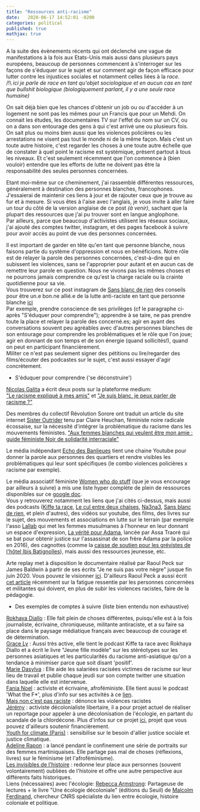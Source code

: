 ```yaml
---
title: "Ressources anti-racisme"
date:   2020-06-17 14:52:01 -0200
categories: political
published: true
mathjax: true
---
```


A la suite des évènements récents qui ont déclenché une vague de manifestations à la fois aux Etats-Unis mais aussi dans plusieurs pays européens, beaucoup de personnes commencent à s'interroger sur les façons de s'éduquer sur le sujet et sur comment agir de façon efficace pour lutter contre les injustices sociales et notamment celles liées à la *race*. <br>
 /!\ *ici je parle de race en tant qu'objet sociologique et en aucun cas en tant que bullshit biologique (biologiquement parlant, il y a une seule race humaine)*

On sait déjà bien que les chances d'obtenir un job ou ou d'accéder à un logement ne sont pas les mêmes pour un Francis que pour un Mehdi. On connait les études, les documentaires TV sur l'effet du nom sur un CV, ou on a dans son entourage des gens à qui c'est arrivé une ou plusieurs fois. On sait plus ou moins bien aussi que les violences policières ou les arrestations ne visent pas tout le monde ni de la même façon. Mais c'est un toute autre histoire, c'est regarder les choses à une toute autre échelle que de constater à quel point le racisme est systémique, présent partout à tous les niveaux. Et c'est seulement récemment que l'on commence à (bien vouloir) entendre que les efforts de lutte ne doivent pas être la responsabilité des seules personnes concernées. 

Etant moi-même sur ce cheminement, j'ai rassemblé différentes ressources, généralement à destination des personnes blanches, francophones. J'essaierai de maintenir ces liens à jour et de rajouter ceux que je trouve au fur et à mesure. Si vous êtes à l'aise avec l'anglais, je vous invite à aller faire un tour du côté de la version anglaise de ce post *(à venir)*, sachant que la plupart des ressources que j'ai pu trouver sont en langue anglophone. <br>
Par ailleurs, parce que beaucoup d'activistes utilisent les réseaux sociaux, j'ai ajouté des comptes twitter, instagram, et des pages facebook à suivre pour avoir accès au point de vue des personnes concernées.

Il est important de garder en tête qu'en tant que personne blanche, nous faisons partie du système d'oppression et nous en bénéficions. Notre rôle  est de relayer la parole des personnes concernées, c'est-à-dire qui en subissent les violences, sans se l'approprier pour autant et en aucun cas de remettre leur parole en question. Nous ne vivons pas les mêmes choses et ne pourrons jamais comprendre ce qu'est la charge raciale ou la crainte quotidienne pour sa vie. <br>
Vous trouverez sur ce post instagram de [Sans blanc de rien](https://www.instagram.com/sansblancderien/) des conseils pour être un.e bon.ne allié.e de la lutte anti-raciste en tant que personne blanche [ici](https://www.instagram.com/p/CAaqdBYgZxq/) <br>
Par exemple, prendre conscience de ses privilèges (cf le paragraphe ci-après "S'éduquer pour comprendre"); apprendre à se taire, ne pas prendre toute la place et relayer la parole des concerné.es; agir en ayant des conversations souvent peu agréables avec d'autres personnes blanches de son entourage pour comprendre les problématiques et le rôle que l'on joue; agir en donnant de son temps et de son énergie (quand sollicités!), quand on peut en participant financièrement. <br>
Militer ce n'est pas seulement signer des pétitions ou lire/regarder des films/écouter des podcastes sur le sujet, c'est aussi essayer d'agir concrètement.

- S'éduquer pour comprendre ('se déconstruire')

[Nicolas Galita](https://medium.com/@NicolasGalita) a écrit deux posts sur la plateforme medium: <br>
["Le racisme expliqué à mes amis"](https://medium.com/d%C3%A9penser-repenser/le-racisme-expliqu%C3%A9-%C3%A0-mes-amis-f95c5735233e) et ["Je suis blanc, je peux parler de racisme ?"](https://medium.com/d%C3%A9penser-repenser/je-suis-blanc-je-peux-parler-de-racisme-4e1060adc247)

Des membres du collectif Révolution Sorore ont traduit un article du site internet [Sister Outrider](https://sisteroutrider.wordpress.com/) tenu par Claire Heuchan, féministe noire radicale écossaise, sur la nécessité d'intégrer la problématique du racisme dans les mouvements féministes.
["Aux femmes blanches qui veulent être mon amie : guide féministe Noir de solidarité interraciale"](https://sisteroutrider.wordpress.com/2017/11/27/aux-femmes-blanches-qui-veulent-etre-mon-amie/?fbclid=IwAR12uvd-CMOiRNZw7FXHKC_2bLxnDw71Wi8vzM98CaKWNNr6xlK_DYy0nN8)

Le média indépendant [Echo des Banlieues](https://www.youtube.com/channel/UCAc9VOWTC_1E5DMVlp_Rtgg) tient une chaine Youtube pour donner la parole aux personnes des quartiers et rendre visibles les problématiques qui leur sont spécifiques (le  combo violences policières x racisme par exemple).

Le média associatif féministe [Women who do stuff](https://www.womenwhodostuff.com/) (que je vous encourage par ailleurs à suivre) a mis une liste hyper complète de plein de ressources disponibles sur ce [google doc](https://docs.google.com/document/d/1rZX6ovsbv90eId_EVUxynq-KDNqLE9iiZJuBKxCrsrQ/edit?usp=sharing). <br>
Vous y retrouverez notamment les liens que j'ai cités ci-dessus, mais aussi des podcasts ([Kiffe ta race](https://www.binge.audio/category/kiffetarace/), [Le cul entre deux chaises](https://linktr.ee/leculentredeuxchaises), [Na3na3](https://twitter.com/Na3na3Podcast/status/1223331363937497088), [Sans blanc de rien](https://www.instagram.com/sansblancderien/), et plein d'autres), des vidéos sur youtube, des films, des livres sur le sujet, des mouvements et associations en lutte sur le terrain (par exemple l'asso [Lallab](https://twitter.com/AssoLallab) qui met les femmes musulmanes à l'honneur en leur donnant un espace d'expression, [La vérité pour Adama](https://twitter.com/laveritepradama), lancée par Assa Traoré qui se bat pour obtenir justice sur l'assassinat de son frère Adama par la police en 2016), des cagnottes (comme la [caisse de soutien pour les grévistes de l'hôtel Ibis Batignolles](https://www.lepotsolidaire.fr/pot/0oz7r5n8)), mais aussi des ressources jeunesse, etc.

Arte replay met à disposition le documentaire réalisé par Raoul Peck sur James Baldwin à partir de ses écrits "Je ne suis pas votre nègre" jusque fin juin 2020. Vous pouvez le visionner [ici](https://www.arte.tv/fr/videos/051638-000-A/je-ne-suis-pas-votre-negre/). 
D'ailleurs Raoul Peck a aussi écrit [cet article](https://le1hebdo.fr/journal/jetouffe/301/1/article/j-touffe-3898.html) récemment sur la fatigue ressentie par les personnes concernées et militantes qui doivent, en plus de subir les violences racistes, faire de la pédagogie.


- Des exemples de comptes à suivre (liste bien entendu non exhaustive)

[Rokhaya Diallo](https://www.rokhayadiallo.com/) : Elle fait plein de choses différentes, puisqu'elle est à la fois journaliste, écrivaine, chroniqueuse, militante antiraciste, et a su faire sa place dans le paysage médiatique français avec beaucoup de courage et de détermination. <br>
[Grace Ly](https://twitter.com/gracefullyfried) : Aussi très active, elle tient le podcast Kiffe ta race avec Rokhaya Diallo et a écrit le livre "Jeune fille modèle" sur les stéréotypes sur les personnes asiatiques et les particularités du racisme anti-asiatique qu'on a tendance à minimiser parce que soit disant 'positif'. <br> 
[Marie Dasylva](https://twitter.com/napilicaio) : Elle aide les salariées racisées victimes de racisme sur leur lieu de travail et publie chaque jeudi sur son compte twitter une situation dans laquelle elle est intervenue. <br>
[Fania Noel](https://www.instagram.com/fania_noel/) : activiste et écrivaine, afroféministe. Elle tient aussi le podcast 'What the F*', plus d'info sur ses activités à ce [lien](https://linktr.ee/fania_noel). <br>
[Mais non c'est pas raciste](https://www.instagram.com/maisnoncestpasraciste/) : dénonce les violences racistes <br>
[Jérémy](https://www.instagram.com/jeremybcn_/) : activiste décolonialiste libertaire, il a pour projet actuel de réaliser un reportage pour appeler à une décolonisation de l'écologie, en partant du scandale de la chlordécone. Plus d'infos sur ce projet [ici](https://www.kisskissbankbank.com/fr/projects/reportage-decolonisons-l-ecologie/tabs/description), projet que vous pouvez d'ailleurs soutenir financièrement. <br>
[Youth for climate (Paris)](https://www.instagram.com/youthforclimateparis/) : sensibilise sur le besoin d'allier justice sociale et justice climatique. <br>
[Adeline Rapon](https://www.instagram.com/adelinerapon/) : a lancé pendant le confinement une série de portraits sur des femmes martiniquaises. Elle partage pas mal de choses (réflexions, livres) sur le féminisme (et l'afroféminisme). <br>
[Les invisibles de l'histoire](https://www.instagram.com/lesinvisiblesdelhistoire/) : redonne leur place aux personnes (souvent volontairement) oubliées de l'histoire et offre une autre perspective aux différents faits historiques. <br>
Liens (nécessaires) avec l'écologie: [Rebecca Armstrong](https://www.instagram.com/armstrongr/): Partageuse de lectures + le livre "Une écologie décoloniale" (éditions du Seuil) de [Malcolm Ferdinand](https://irisso.dauphine.fr/fr/membres/detail-cv/profile/malcom-ferdinand.html), chercheur CNRS spécialiste du lien entre écologie, histoire coloniale et politique.
